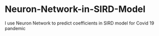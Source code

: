 # Neuron-Network-in-SIRD-Model
I use Neuron Network to predict coefficients in SIRD model for Covid 19 pandemic
